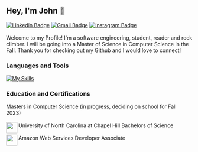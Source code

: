 ## Hey, I'm John 👋
[![Linkedin Badge](https://img.shields.io/badge/-johnshizhu-blue?style=flat&logo=Linkedin&logoColor=white&link=https://www.linkedin.com/in/johnshizhu/)](https://www.linkedin.com/in/johnshizhu/)
[![Gmail Badge](https://img.shields.io/badge/-johnshizhu-c14438?style=flat&logo=Gmail&logoColor=white&link=mailto:johnshizhu@gmail.com)](mailto:johnshizhu@gmail.com)
[![Instagram Badge](https://img.shields.io/badge/-@johnszhu2-purple?style=flat&logo=instagram&logoColor=white&link=https://instagram.com/johnzhu2/)](https://instagram.com/johnzhu2)
<br><br>
Welcome to my Profile! I'm a software engineering, student, reader and rock climber. I will be going into a Master of Science in Computer Science in the Fall. Thank you for checking out my Github and I would love to connect!

### Languages and Tools
[![My Skills](https://skills.thijs.gg/icons?i=py,js,ts,html,css,angular,java,r,nodejs,mongodb,git)](https://skills.thijs.gg)

### Education and Certifications
Masters in Computer Science (in progress, deciding on school for Fall 2023)
<br>
<br>
<img align="left" src="https://user-images.githubusercontent.com/115199074/230659259-2ad9a63c-0baf-47cf-814d-dbbde4cc9a23.png" width=30px>
University of North Carolina at Chapel Hill Bachelors of Science 
<br>
<br>
<img align="left" src="https://user-images.githubusercontent.com/115199074/230660112-8259f3f3-06ce-46f3-ba87-4fa449c35728.png" width=30px>
Amazon Web Services Developer Associate
